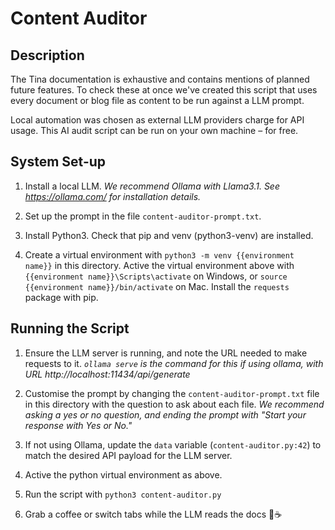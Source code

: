 # Content Auditor

## Description

The Tina documentation is exhaustive and contains mentions of planned future features.
To check these at once we've created this script that uses every document or blog file as content to be run against a LLM prompt.

Local automation was chosen as external LLM providers charge for API usage.
This AI audit script can be run on your own machine – for free.

## System Set-up

1. Install a local LLM.
*We recommend Ollama with Llama3.1. See https://ollama.com/ for installation details.*

2. Set up the prompt in the file `content-auditor-prompt.txt`.

3. Install Python3. Check that pip and venv (python3-venv) are installed.

4. Create a virtual environment with `python3 -m venv {{environment name}}` in this directory. 
Active the virtual environment above with `{{environment name}}\Scripts\activate` on Windows, or `source {{environment name}}/bin/activate` on Mac. 
Install the `requests` package with pip.

## Running the Script

1. Ensure the LLM server is running, and note the URL needed to make requests to it.
*`ollama serve` is the command for this if using ollama, with URL http://localhost:11434/api/generate*

2. Customise the prompt by changing the `content-auditor-prompt.txt` file in this directory with the question to ask about each file.
*We recommend asking a yes or no question, and ending the prompt with "Start your response with Yes or No."*

3. If not using Ollama, update the `data` variable (`content-auditor.py:42`) to match the desired API payload for the LLM server.

4. Active the python virtual environment as above.

5. Run the script with `python3 content-auditor.py`

6. Grab a coffee or switch tabs while the LLM reads the docs 🤖☕️